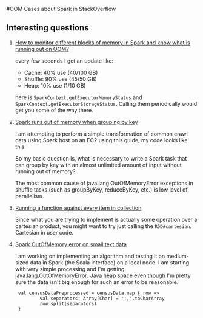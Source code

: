 #OOM Cases about Spark in StackOverflow

## Interesting questions
1. [How to monitor different blocks of memory in Spark and know what is running out on OOM?](http://stackoverflow.com/questions/24189822/how-to-monitor-different-blocks-of-memory-in-spark-and-know-what-is-running-out)

	every few seconds I get an update like:

	- Cache: 40% use (40/100 GB)
	- Shuffle: 90% use (45/50 GB)
	- Heap: 10% use (1/10 GB)
	
	here is `SparkContext.getExecutorMemoryStatus` and `SparkContext.getExecutorStorageStatus`. Calling them periodically would get you some of the way there.
	
2. [Spark runs out of memory when grouping by key](http://stackoverflow.com/questions/22637518/spark-runs-out-of-memory-when-grouping-by-key)

	I am attempting to perform a simple transformation of common crawl data using Spark host on an EC2 using this guide, my code looks like this:

	So my basic question is, what is necessary to write a Spark task that can group by key with an almost unlimited amount of input without running out of memory?
	
	The most common cause of java.lang.OutOfMemoryError exceptions in shuffle tasks (such as groupByKey, reduceByKey, etc.) is low level of parallelism.
	
3. [Running a function against every item in collection](http://stackoverflow.com/questions/23574379/running-a-function-against-every-item-in-collection)

	Since what you are trying to implement is actually some operation over a cartesian product, you might want to try just calling the `RDD#cartesian`.  Cartesian in user code.
	
4. [Spark OutOfMemory error on small text data](http://stackoverflow.com/questions/24394637/spark-outofmemory-error-on-small-text-data/24395160#24395160)

	I am working on implementing an algorithm and testing it on medium-sized data in Spark (the Scala interface) on a local node. I am starting with very simple processing and I'm getting java.lang.OutOfMemoryError: Java heap space even though I'm pretty sure the data isn't big enough for such an error to be reasonable. 
	
		val censusDataPreprocessed = censusData.map { row =>
  				val separators: Array[Char] = ":,".toCharArray
 				row.split(separators)
		}


		